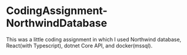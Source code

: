 # CodingAssignment-NorthwindDatabase
This was a little coding assignment in which I used Northwind database, React(with Typescript), dotnet Core API, and docker(mssql).
